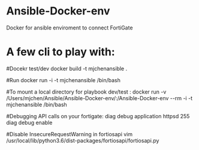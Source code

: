 # Ansible-Docker-env
Docker for ansible enviroment to connect FortiGate

# A few cli to play with:
#Docekr test/dev 
docker build  -t mjchenansible .

#Run
docker run -i -t mjchenansible /bin/bash

#To mount a local directory for playbook dev/test :
docker run -v /Users/mjchen/Ansible/Ansible-Docker-env/:/Ansible-Docker-env --rm -i -t mjchenansible /bin/bash

#Debugging API calls on your fortigate:
diag debug application httpsd 255
diag debug enable

#Disable InsecureRequestWarning in fortiosapi
vim /usr/local/lib/python3.6/dist-packages/fortiosapi/fortiosapi.py
